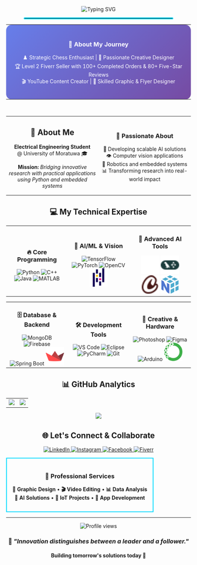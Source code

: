 <div align="center">

<!-- Clean Animated Header -->
<img src="https://readme-typing-svg.herokuapp.com?font=Orbitron&size=35&pause=1000&color=00D9FF&center=true&vCenter=true&width=800&height=60&lines=Hi+there!+I'm+Thiruvarankan+%F0%9F%91%8B;AI+%26+Computer+Vision+Enthusiast" alt="Typing SVG" />

<!-- Professional Separator Line -->
<hr style="border: 2px solid #00D9FF; border-radius: 5px; width: 80%;">

</div>

<!-- Fun Facts in Styled Box -->
<div align="center">
<table>
<tr>
<td align="center" style="border-radius: 15px; background: linear-gradient(135deg, #667eea 0%, #764ba2 100%); padding: 20px; color: white;">
  
### 🎯 About My Journey  
♟️ Strategic Chess Enthusiast | 🎨 Passionate Creative Designer  
🏆 Level 2 Fiverr Seller with 100+ Completed Orders & 80+ Five-Star Reviews  
🎬 YouTube Content Creator | 📐 Skilled Graphic & Flyer Designer  

</td>
</tr>
</table>
</div>

<br>

<!-- About Me Section with Better Layout -->
<div align="center">

<table>
<tr>
<td width="50%" align="center">

## 🚀 About Me

**Electrical Engineering Student**  
@ University of Moratuwa 🎓

**Mission:** *Bridging innovative research with practical applications using Python and embedded systems*

</td>
<td width="50%" align="center">

### 🎯 Passionate About
🤖 Developing scalable AI solutions  
👁️ Computer vision applications  
🔧 Robotics and embedded systems  
📊 Transforming research into real-world impact

</td>
</tr>
</table>

</div>

<!-- Skills Section with Better Organization -->
<div align="center">

## 💻 My Technical Expertise

<!-- Core Programming & AI -->
<table>
<tr>
<td align="center" width="33%">

### 🔥 Core Programming
<img height="50" width="50" src="https://skillicons.dev/icons?i=python" alt="Python"/> 
<img height="50" width="50" src="https://skillicons.dev/icons?i=cpp" alt="C++"/> 
<img height="50" width="50" src="https://skillicons.dev/icons?i=java" alt="Java"/> 
<img height="50" width="50" src="https://skillicons.dev/icons?i=matlab" alt="MATLAB"/>

</td>
<td align="center" width="33%">

### 🧠 AI/ML & Vision
<img height="50" width="50" src="https://skillicons.dev/icons?i=tensorflow" alt="TensorFlow"/> 
<img height="50" width="50" src="https://skillicons.dev/icons?i=pytorch" alt="PyTorch"/> 
<img height="50" width="50" src="https://skillicons.dev/icons?i=opencv" alt="OpenCV"/> 
<img height="50" width="50" src="https://raw.githubusercontent.com/devicons/devicon/master/icons/pandas/pandas-original.svg" alt="Pandas"/>

</td>
<td align="center" width="33%">

### 🚀 Advanced AI Tools
<img height="50" width="50" src="https://raw.githubusercontent.com/ThiruvarankanM/SVG_images/refs/heads/main/langchain-icon-white-seeklogo.svg" alt="LangChain White Logo" />
<img height="50" width="50" src="https://raw.githubusercontent.com/ThiruvarankanM/SVG_images/refs/heads/main/langgraph-color.svg" alt="LangGraph" />
<img height="50" width="50" src="https://raw.githubusercontent.com/ThiruvarankanM/SVG_images/refs/heads/main/crewai-color.svg" alt="CrewAI"/>  
<img height="50" width="50" src="https://raw.githubusercontent.com/devicons/devicon/master/icons/numpy/numpy-original.svg" alt="NumPy"/>

</td>
</tr>
</table>

<!-- Backend & Tools -->
<table>
<tr>
<td align="center" width="33%">

### 🗄️ Database & Backend
<img height="50" width="50" src="https://skillicons.dev/icons?i=mongodb" alt="MongoDB"/>  
<img height="50" width="50" src="https://skillicons.dev/icons?i=firebase" alt="Firebase"/>  
<img height="50" width="50" src="https://skillicons.dev/icons?i=spring" alt="Spring Boot"/>  
<img height="50" width="50" src="https://raw.githubusercontent.com/devicons/devicon/master/icons/streamlit/streamlit-original.svg" alt="Streamlit"/>

</td>
<td align="center" width="33%">

### 🛠️ Development Tools
<img height="50" width="50" src="https://skillicons.dev/icons?i=vscode" alt="VS Code"/>  
<img height="50" width="50" src="https://skillicons.dev/icons?i=eclipse" alt="Eclipse"/>  
<img height="50" width="50" src="https://skillicons.dev/icons?i=pycharm" alt="PyCharm"/>  
<img height="50" width="50" src="https://skillicons.dev/icons?i=git" alt="Git"/>

</td>
<td align="center" width="33%">

### 🎨 Creative & Hardware
<img height="50" width="50" src="https://skillicons.dev/icons?i=photoshop" alt="Photoshop"/>  
<img height="50" width="50" src="https://skillicons.dev/icons?i=figma" alt="Figma"/>  
<img height="50" width="50" src="https://skillicons.dev/icons?i=arduino" alt="Arduino"/>  
<img height="50" width="50" src="https://raw.githubusercontent.com/devicons/devicon/master/icons/anaconda/anaconda-original.svg" alt="Anaconda"/>

</td>
</tr>
</table>

</div>

<!-- GitHub Stats - Only Real Data -->
<div align="center">

## 📊 GitHub Analytics

<table>
<tr>
<td align="center">
  <img height="180em" src="https://github-readme-stats.vercel.app/api?username=ThiruvarankanM&show_icons=true&theme=tokyonight&include_all_commits=true&count_private=true&hide_border=true&bg_color=0D1117&title_color=00D9FF&icon_color=00D9FF&text_color=FFFFFF"/>
</td>
<td align="center">
  <img height="180em" src="https://github-readme-stats.vercel.app/api/top-langs/?username=ThiruvarankanM&layout=compact&langs_count=8&theme=tokyonight&hide_border=true&bg_color=0D1117&title_color=00D9FF&text_color=FFFFFF"/>
</td>
</tr>
</table>

<!-- GitHub Streak - Real Data Only -->
<p align="center">
  <img src="https://github-readme-streak-stats.herokuapp.com/?user=ThiruvarankanM&theme=tokyonight&hide_border=true&background=0D1117&stroke=00D9FF&ring=00D9FF&fire=FF6B6B&currStreakLabel=00D9FF"/>
</p>

</div>

<!-- Connect Section -->
<div align="center">

## 🌐 Let's Connect & Collaborate

<p align="center">
  <a href="https://www.linkedin.com/in/thiruvarankanm07" target="_blank">
    <img src="https://img.shields.io/badge/LinkedIn-%230077B5.svg?style=for-the-badge&logo=linkedin&logoColor=white" alt="LinkedIn"/>
  </a>
  <a href="https://www.instagram.com/nm_thiru07" target="_blank">
    <img src="https://img.shields.io/badge/Instagram-%23E4405F.svg?style=for-the-badge&logo=Instagram&logoColor=white" alt="Instagram"/>
  </a>
  <a href="https://www.facebook.com/share/1aQcfVLqEC/?mibextid=wwXIfr" target="_blank">
    <img src="https://img.shields.io/badge/Facebook-%231877F2.svg?style=for-the-badge&logo=Facebook&logoColor=white" alt="Facebook"/>
  </a>
  <a href="https://www.fiverr.com/thiru_07/edit-your-videoes-professionally-in-filmora" target="_blank">
    <img src="https://img.shields.io/badge/Fiverr-%2300b22d.svg?style=for-the-badge&logo=fiverr&logoColor=white" alt="Fiverr"/>
  </a>
</p>

<!-- Professional Services Box -->
<table align="center">
<tr>
<td align="center" style="border-radius: 10px; border: 2px solid #00D9FF; padding: 15px;">

### 💼 Professional Services
**🎨 Graphic Design** • **🎬 Video Editing** • **📊 Data Analysis**  
**🤖 AI Solutions** • **🔧 IoT Projects** • **📱 App Development**

</td>
</tr>
</table>

</div>

<!-- Footer Section -->
<div align="center">

---

<p align="center">
  <img src="https://komarev.com/ghpvc/?username=ThiruvarankanM&label=Profile%20views&color=00D9FF&style=for-the-badge" alt="Profile views" />
</p>

### 💭 *"Innovation distinguishes between a leader and a follower."*
#### Building tomorrow's solutions today 🚀

</div>
